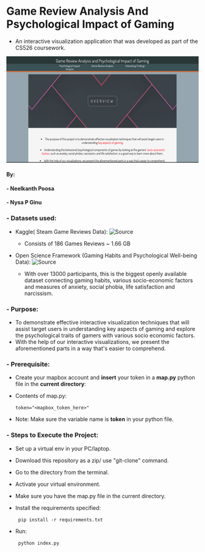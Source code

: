 # Game Review Analysis And Psychological Impact of Gaming

- An interactive visualization application that was developed as part of the CS526 coursework.

![](https://github.com/neelkanthpoosa/Game_Review_Analysis-Psychological_Impact_Gaming/blob/main/assets/d.gif)

#### By:
#### - Neelkanth Poosa
#### - Nysa P Ginu
### - Datasets used:
   - Kaggle( Steam Game Reviews Data): ![Source](https://www.kaggle.com/datasets/smeeeow/steam-game-reviews)
      - Consists of 186 Games Reviews ~ 1.66 GB
        
   - Open Science Framework (Gaming Habits and Psychological Well-being Data): ![Source](https://osf.io/vnbxk/files/osfstorage/59fc7777b83f69026e611138/?view_only=4c54da075e164ea2a5329f5669d03c41)
      - With over 13000 participants, this is the biggest openly available dataset connecting gaming habits, various socio-economic factors and measures of anxiety, social phobia, life satisfaction and narcissism.

### - Purpose:
   - To demonstrate effective interactive visualization techniques that will assist target users in understanding key aspects of gaming and explore the psychological traits of gamers with various socio economic factors.
   - With the help of our interactive visualizations, we present the aforementioned parts in a way that's easier to comprehend.

### - Prerequisite:
   - Create your mapbox account and **insert** your token in a **map.py** python file in the **current directory**:
   - Contents of map.py:
         
         token="<mapbox_token_here>"
         
   - Note: Make sure the variable name is **token** in your python file.

### - Steps to Execute the Project:
   - Set up a virtual env in your PC/laptop.
   - Download this repository as a zip/ use "git-clone" command.    
   - Go to the directory from the terminal.
   - Activate your virtual environment.
   - Make sure you have the map.py file in the current directory.
   - Install the requirements specified: 
         
          pip install -r requirements.txt  
   
   - Run: 
    
    
          python index.py   
